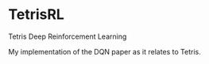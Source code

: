 # TetrisRL
Tetris Deep Reinforcement Learning 

My implementation of the DQN paper as it relates to Tetris. 
